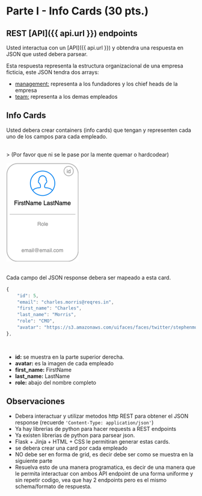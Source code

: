 # Parte I - Info Cards (30 pts.)


## REST [API]({{ api.url }}) endpoints

Usted interactua con un [API]({{ api.url }}) y obtendra una respuesta en JSON que usted debera parsear.

Esta respuesta representa la estructura organizacional de una empresa ficticia, este JSON tendra dos arrays:

- [management:]({{api.management}}) representa a los fundadores y los chief heads de la empresa
- [team:]({{api.team}}) representa a los demas empleados

## Info Cards
Usted debera crear containers (info cards) que tengan y representen cada uno de los campos para cada empleado. 

<br>
> (Por favor que ni se le pase por la mente quemar o hardcodear)

<br>

![img](img/card.png)

<br>
Cada campo del JSON response debera ser mapeado a esta card.

```javascript
{
    "id": 5,
    "email": "charles.morris@reqres.in",
    "first_name": "Charles",
    "last_name": "Morris",
    "role": "CMO",
    "avatar": "https://s3.amazonaws.com/uifaces/faces/twitter/stephenmoon/128.jpg"
},
```


<br>

- **id:** se muestra en la parte superior derecha.
- **avatar:** es la imagen de cada empleado
- **first_name:** FirstName
- **last_name:** LastName
- **role:** abajo del nombre completo



## Observaciones

- Debera interactuar y utilizar metodos http REST para obtener el JSON response (recuerde `'Content-Type: application/json'`)
- Ya hay librerias de python para hacer requests a REST endpoints
- Ya existen librerias de python para parsear json.
- Flask + Jinja + HTML + CSS le permitiran generar estas cards.
- se debera crear una card por cada empleado
- NO debe ser en forma de grid, es decir debe ser como se muestra en la siguiente parte
- Resuelva esto de una manera programatica, es decir de una manera que le permita interactuar con ambos API endpoint de una forma uniforme y sin repetir codigo, vea que hay 2 endpoints pero es el mismo schema/formato de respuesta.
